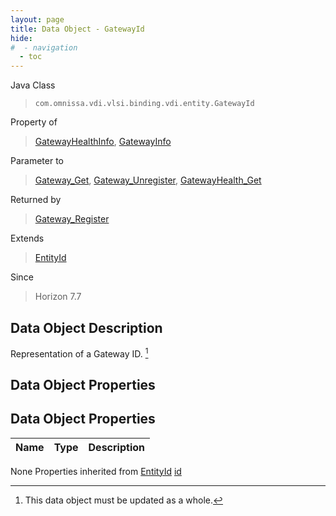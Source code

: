 ```yaml
---
layout: page
title: Data Object - GatewayId
hide:
#  - navigation
  - toc
---
```








Java Class
> `com.omnissa.vdi.vlsi.binding.vdi.entity.GatewayId`

Property of
> [GatewayHealthInfo](vdi.health.GatewayHealth.GatewayHealthInfo.md#field_detail), [GatewayInfo](vdi.infrastructure.Gateway.GatewayInfo.md#field_detail)

Parameter to
> [Gateway_Get](vdi.infrastructure.Gateway.md#get), [Gateway_Unregister](vdi.infrastructure.Gateway.md#unregister), [GatewayHealth_Get](vdi.health.GatewayHealth.md#get)

Returned by
> [Gateway_Register](vdi.infrastructure.Gateway.md#register)

Extends
> [EntityId](vdi.EntityId.md)

Since
> Horizon 7.7


## Data Object Description

Representation of a Gateway ID.
 [^167]



## Data Object Properties

## Data Object Properties

 Name | Type | Description
:---|:---:|:---
None
Properties inherited from [EntityId](vdi.EntityId.md)
[id](vdi.EntityId.md#id)


 


[^167]: This data object must be updated as a whole.